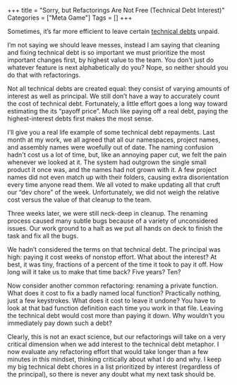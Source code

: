+++
title = "Sorry, but Refactorings Are Not Free (Technical Debt Interest)"
Categories = ["Meta Game"]
Tags = []
+++
<p dir="ltr">Sometimes, it’s far more efficient to leave certain <a href="http://en.wikipedia.org/wiki/Technical_debt">technical debts</a> unpaid.</p>
<p dir="ltr">I’m not saying we should leave messes, instead I am saying that cleaning and fixing technical debt is so important we must prioritize the most important changes first, by highest value to the team. You don't just do whatever feature is next alphabetically do you? Nope, so neither should you do that with refactorings.</p>
<p dir="ltr">Not all technical debts are created equal: they consist of varying amounts of interest as well as principal. We still don’t have a way to accurately count the cost of technical debt. Fortunately, a little effort goes a long way toward estimating the its “payoff price”. Much like paying off a real debt, paying the highest-interest debts first makes the most sense.</p>
<p dir="ltr">I’ll give you a real life example of some technical debt repayments. Last month at my work, we all agreed that all our namespaces, project names, and assembly names were woefully out of date. The naming confusion hadn't cost us a lot of time, but, like an annoying paper cut, we felt the pain whenever we looked at it. The system had outgrown the single small product it once was, and the names had not grown with it. A few project names did not even match up with their folders, causing extra disorientation every time anyone read them. We all voted to make updating all that cruft our “dev chore” of the week. Unfortunately, we did not weigh the relative cost versus the value of that cleanup to the team.</p>
<p dir="ltr">Three weeks later, we were still neck-deep in cleanup. The renaming process caused many subtle bugs because of a variety of unconsidered issues. Our work ground to a halt as we put all hands on deck to finish the task and fix all the bugs.</p>
<p dir="ltr">We hadn’t considered the terms on that technical debt. The principal was high: paying it cost weeks of nonstop effort. What about the interest? At best, it was tiny, fractions of a percent of the time it took to pay it off. How long will it take us to make that time back? Five years? Ten?</p>
<p dir="ltr">Now consider another common refactoring: renaming a private function. What does it cost to fix a badly named local function? Practically nothing, just a few keystrokes. What does it cost to leave it undone? You have to look at that bad function definition each time you work in that file. Leaving the technical debt would cost more than paying it down. Why wouldn’t you immediately pay down such a debt?</p>
<p dir="ltr">Clearly, this is not an exact science, but our refactorings will take on a very critical dimension when we add interest to the technical debt metaphor. I now evaluate any refactoring effort that would take longer than a few minutes in this mindset, thinking critically about what I do and why. I keep my big technical debt chores in a list prioritized by interest (regardless of the principal), so there is never any doubt what my next task should be.</p>
